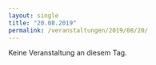 ```yaml
---
layout: single
title: "20.08.2019"
permalink: /veranstaltungen/2019/08/20/
---
```


Keine Veranstaltung an diesem Tag.
